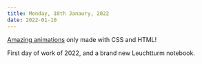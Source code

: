 ```yaml
---
title: Monday, 10th Janaury, 2022
date: 2022-01-10
---
```


[Amazing animations](https://codepen.io/davidkpiano/pens/public) only made with CSS and HTML!

First day of work of 2022, and a brand new Leuchtturm notebook.